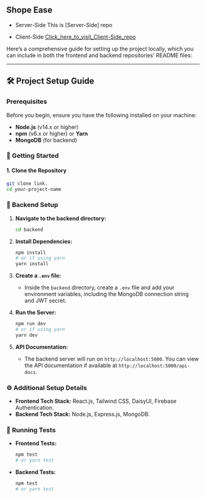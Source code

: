 ## Shope Ease 

* Server-Side
This is [Server-Side] repo

* Client-Side
[Click_here_to_visit_Client-Side_repo](https://github.com/Rakesh01999/ShopEase-client)


Here’s a comprehensive guide for setting up the project locally, which you can include in both the frontend and backend repositories' README files:

---

## 🛠 Project Setup Guide

### Prerequisites

Before you begin, ensure you have the following installed on your machine:

- **Node.js** (v14.x or higher)
- **npm** (v6.x or higher) or **Yarn**
- **MongoDB** (for backend)

### 🚀 Getting Started

#### 1. Clone the Repository

```bash
git clone link.
cd your-project-name
```

### 🔧 Backend Setup

1. **Navigate to the backend directory:**

   ```bash
   cd backend
   ```

2. **Install Dependencies:**

   ```bash
   npm install
   # or if using yarn
   yarn install
   ```

3. **Create a `.env` file:**

   - Inside the `backend` directory, create a `.env` file and add your environment variables, including the MongoDB connection string and JWT secret.

4. **Run the Server:**

   ```bash
   npm run dev
   # or if using yarn
   yarn dev
   ```

5. **API Documentation:**

   - The backend server will run on `http://localhost:5000`. You can view the API documentation if available at `http://localhost:5000/api-docs`.

### ⚙️ Additional Setup Details

- **Frontend Tech Stack:** React.js, Tailwind CSS, DaisyUI, Firebase Authentication.
- **Backend Tech Stack:** Node.js, Express.js, MongoDB.

### 🧪 Running Tests

- **Frontend Tests:**

  ```bash
  npm test
  # or yarn test
  ```

- **Backend Tests:**

  ```bash
  npm test
  # or yarn test
  ```

